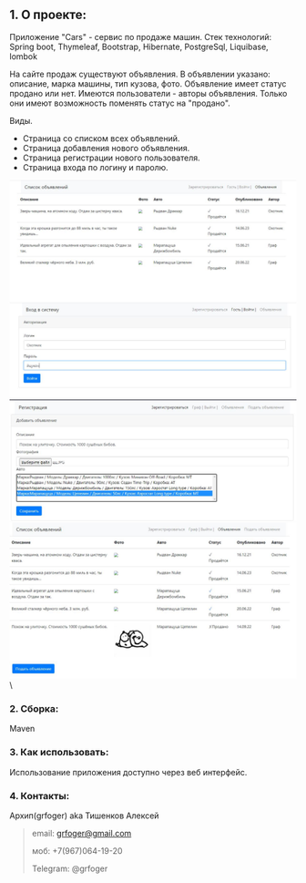 ## 1. О проекте:
Приложение "Cars" - сервис по продаже машин.
Стек технологий: Spring boot, Thymeleaf, Bootstrap, Hibernate, PostgreSql, Liquibase, lombok

На сайте продаж существуют объявления. В объявлении указано: описание, марка машины, тип кузова, фото.
Объявление имеет статус продано или нет.
Имеются пользователи - авторы объявления. Только они имеют возможность поменять статус на "продано".

Виды.
- Страница со списком всех объявлений. 
- Страница добавления нового объявления.
- Страница регистрации нового пользователя.
- Страница входа по логину и паролю.

<img src="https://github.com/grfoger/job4j_cars/blob/master/src/main/resources/images/1.JPG" width="600"/>
<br/>
<img src="https://github.com/grfoger/job4j_cars/blob/master/src/main/resources/images/2.JPG" width="600"/>
<br/>
<img src="https://github.com/grfoger/job4j_cars/blob/master/src/main/resources/images/3.JPG" width="600"/>
<br/>
<img src="https://github.com/grfoger/job4j_cars/blob/master/src/main/resources/images/4.JPG" width="600"/>
<br/>\

### 2. Сборка:
Maven

### 3. Как использовать:
Использование приложения доступно через веб интерфейс.

### 4. Контакты:
Архип(grfoger) aka Тишенков Алексей
>email: grfoger@gmail.com
>
>моб: +7(967)064-19-20
>
>Telegram: @grfoger